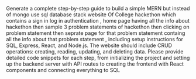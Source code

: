 Generate a complete step-by-step guide to build a simple MERN but instead of mongo use sql database stack website Of College hackethon which contains a sign in log in authentication , home page having all the info about hackethon then sample 3 problem statements of hackethon then clicking on problem statement then seprate page for that problem statement containg all the info about that problem statement , including setup instructions for SQL, Express, React, and Node.js. The website should include CRUD operations: creating, reading, updating, and deleting data. Please provide detailed code snippets for each step, from initializing the project and setting up the backend server with API routes to creating the frontend with React components and connecting everything to SQL

